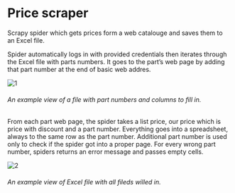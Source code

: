 # Price scraper

Scrapy spider which gets prices form a web catalouge and saves them to an Excel file. 

Spider automatically logs in with provided credentials then iterates through the Excel file with parts numbers. It goes to the part’s web page by adding that part number at the end of basic web addres.

![1](https://cloud.githubusercontent.com/assets/20326862/26356345/b3cf917c-3fc3-11e7-99b5-866e601ab791.JPG)

###### An example view of a file with part numbers and columns to fill in. 

From each part web page, the spider takes a list price, our price which is price with discount and a part number. Everything goes into a spreadsheet, always to the same row as the part number. Additional part number is used only to check if the spider got into a proper page.  For every wrong part number, spiders returns an error message and passes empty cells. 

![2](https://cloud.githubusercontent.com/assets/20326862/26356928/9cfc292c-3fc5-11e7-95d1-627ba9269daa.JPG)

###### An example view of Excel file with all fileds willed in.


